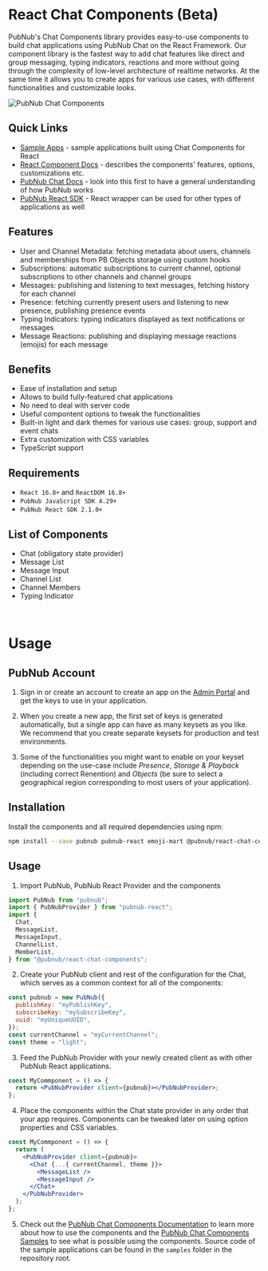 # React Chat Components (Beta)

PubNub's Chat Components library provides easy-to-use components to build chat applications using PubNub Chat on the React Framework. Our component library is the fastest way to add chat features like direct and group messaging, typing indicators, reactions and more without going through the complexity of low-level architecture of realtime networks. At the same time it allows you to create apps for various use cases, with different functionalities and customizable looks. 

![PubNub Chat Components](https://i.imgur.com/CydXVNT.png)

## Quick Links

- [Sample Apps](https://pubnub.github.io/react-chat-components/samples) - sample
  applications built using Chat Components for React
- [React Component Docs](https://pubnub.github.io/react-chat-components/docs) - describes
  the components' features, options, customizations etc.
- [PubNub Chat Docs](https://www.pubnub.com/docs/chat/overview) - look into this first to
  have a general understanding of how PubNub works
- [PubNub React SDK](https://www.pubnub.com/docs/chat/react/setup) - React wrapper can
  be used for other types of applications as well

## Features

- User and Channel Metadata: fetching metadata about users, channels and memberships from PB Objects storage using custom hooks
- Subscriptions: automatic subscriptions to current channel, optional subscriptions to other channels and channel groups
- Messages: publishing and listening to text messages, fetching history for each channel
- Presence: fetching currently present users and listening to new presence, publishing presence events
- Typing Indicators: typing indicators displayed as text notifications or messages
- Message Reactions: publishing and displaying message reactions (emojis) for each message

## Benefits

- Ease of installation and setup
- Allows to build fully-featured chat applications
- No need to deal with server code
- Useful compontent options to tweak the functionalities
- Built-in light and dark themes for various use cases: group, support and event chats
- Extra customization with CSS variables
- TypeScript support

## Requirements

- `React 16.8+` and `ReactDOM 16.8+`
- `PubNub JavaScript SDK 4.29+`
- `PubNub React SDK 2.1.0+`

## List of Components

- Chat (obligatory state provider)
- Message List
- Message Input
- Channel List
- Channel Members
- Typing Indicator

<br />

# Usage

## PubNub Account

1. Sign in or create an account to create an app on the [Admin Portal](https://dashboard.pubnub.com/) and get the keys to use in your
application.

2. When you create a new app, the first set of keys is generated automatically, but a single app can
have as many keysets as you like. We recommend that you create separate keysets for production and
test environments.

3. Some of the functionalities you might want to enable on your keyset depending on the use-case
include _Presence_, _Storage & Playback_ (including correct Renention) and _Objects_ (be sure to
select a geographical region corresponding to most users of your application).

## Installation

Install the components and all required dependencies using npm:

```bash
npm install --save pubnub pubnub-react emoji-mart @pubnub/react-chat-components
```

## Usage

1. Import PubNub, PubNub React Provider and the components

```js
import PubNub from "pubnub";
import { PubNubProvider } from "pubnub-react";
import {
  Chat,
  MessageList,
  MessageInput,
  ChannelList,
  MemberList,
} from "@pubnub/react-chat-components";
```

2. Create your PubNub client and rest of the configuration for the Chat, which serves as a
   common context for all of the components:

```jsx
const pubnub = new PubNub({
  publishKey: "myPublishKey",
  subscribeKey: "mySubscribeKey",
  uuid: "myUniqueUUID",
});
const currentChannel = "myCurrentChannel";
const theme = "light";
```

3. Feed the PubNub Provider with your newly created client as with other PubNub React applications.

```jsx
const MyCommponent = () => {
  return <PubNubProvider client={pubnub}></PubNubProvider>;
};
```

4. Place the components within the Chat state provider in any order that your app requires. Components
   can be tweaked later on using option properties and CSS variables.

```jsx
const MyCommponent = () => {
  return (
    <PubNubProvider client={pubnub}>
      <Chat {...{ currentChannel, theme }}>
        <MessageList />
        <MessageInput />
      </Chat>
    </PubNubProvider>
  );
};
```

5. Check out the [PubNub Chat Components Documentation](https://pubnub.github.io/react-chat-components/docs)
   to learn more about how to use the components and the [PubNub Chat Components Samples](https://pubnub.github.io/react-chat-components/samples) to see what is possible using the components. Source code of the sample applications can be found in the `samples` folder in the repository root.
